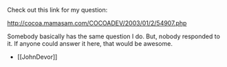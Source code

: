 Check out this link for my question: 

http://cocoa.mamasam.com/COCOADEV/2003/01/2/54907.php

Somebody basically has the same question I do. But, nobody responded to it. If anyone could answer it here, that would be awesome. 

- [[JohnDevor]]